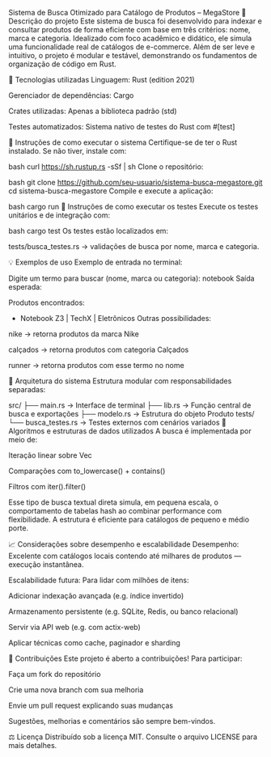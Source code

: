 Sistema de Busca Otimizado para Catálogo de Produtos – MegaStore
📌 Descrição do projeto
Este sistema de busca foi desenvolvido para indexar e consultar produtos de forma eficiente com base em três critérios: nome, marca e categoria. Idealizado com foco acadêmico e didático, ele simula uma funcionalidade real de catálogos de e-commerce. Além de ser leve e intuitivo, o projeto é modular e testável, demonstrando os fundamentos de organização de código em Rust.

🧰 Tecnologias utilizadas
Linguagem: Rust (edition 2021)

Gerenciador de dependências: Cargo

Crates utilizadas: Apenas a biblioteca padrão (std)

Testes automatizados: Sistema nativo de testes do Rust com #[test]

🚀 Instruções de como executar o sistema
Certifique-se de ter o Rust instalado. Se não tiver, instale com:

bash
curl https://sh.rustup.rs -sSf | sh
Clone o repositório:

bash
git clone https://github.com/seu-usuario/sistema-busca-megastore.git
cd sistema-busca-megastore
Compile e execute a aplicação:

bash
cargo run
🧪 Instruções de como executar os testes
Execute os testes unitários e de integração com:

bash
cargo test
Os testes estão localizados em:

tests/busca_testes.rs → validações de busca por nome, marca e categoria.

💡 Exemplos de uso
Exemplo de entrada no terminal:

Digite um termo para buscar (nome, marca ou categoria): notebook
Saída esperada:

Produtos encontrados:
- Notebook Z3 | TechX | Eletrônicos
Outras possibilidades:

nike → retorna produtos da marca Nike

calçados → retorna produtos com categoria Calçados

runner → retorna produtos com esse termo no nome

🧱 Arquitetura do sistema
Estrutura modular com responsabilidades separadas:

src/
├── main.rs       → Interface de terminal
├── lib.rs        → Função central de busca e exportações
├── modelo.rs     → Estrutura do objeto Produto
tests/
└── busca_testes.rs → Testes externos com cenários variados
🧠 Algoritmos e estruturas de dados utilizados
A busca é implementada por meio de:

Iteração linear sobre Vec<Produto>

Comparações com to_lowercase() + contains()

Filtros com iter().filter()

Esse tipo de busca textual direta simula, em pequena escala, o comportamento de tabelas hash ao combinar performance com flexibilidade. A estrutura é eficiente para catálogos de pequeno e médio porte.

📈 Considerações sobre desempenho e escalabilidade
Desempenho: Excelente com catálogos locais contendo até milhares de produtos — execução instantânea.

Escalabilidade futura: Para lidar com milhões de itens:

Adicionar indexação avançada (e.g. índice invertido)

Armazenamento persistente (e.g. SQLite, Redis, ou banco relacional)

Servir via API web (e.g. com actix-web)

Aplicar técnicas como cache, paginador e sharding

🤝 Contribuições
Este projeto é aberto a contribuições! Para participar:

Faça um fork do repositório

Crie uma nova branch com sua melhoria

Envie um pull request explicando suas mudanças

Sugestões, melhorias e comentários são sempre bem-vindos.

⚖️ Licença
Distribuído sob a licença MIT. Consulte o arquivo LICENSE para mais detalhes.